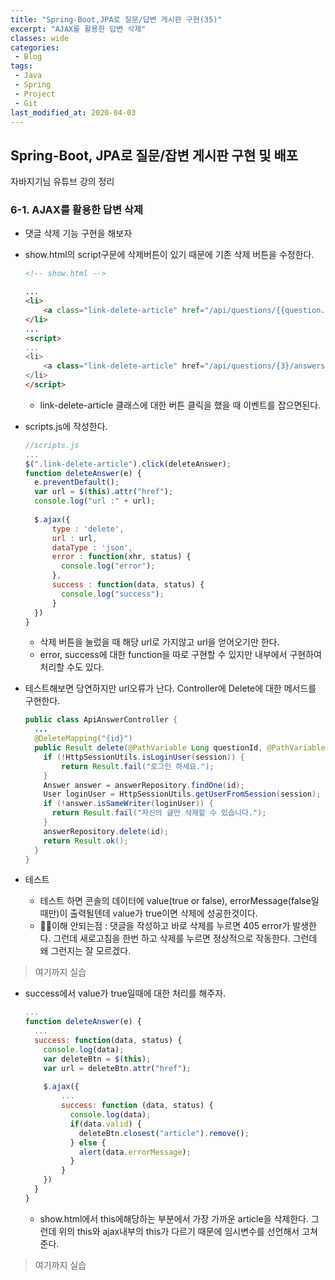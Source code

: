 ```yaml
---
title: "Spring-Boot,JPA로 질문/답변 게시판 구현(35)"
excerpt: "AJAX를 활용한 답변 삭제"
classes: wide
categories:
 - Blog
tags:
 - Java
 - Spring
 - Project
 - Git
last_modified_at: 2020-04-03
---
```




## Spring-Boot, JPA로 질문/잡변 게시판 구현 및 배포

자바지기님 유튜브 강의 정리

### 6-1. AJAX를 활용한 답변 삭제

* 댓글 삭제 기능 구현을 해보자

* show.html의 script구문에 삭제버튼이 있기 때문에 기존 삭제 버튼을 수정한다.

  ```html
  <!-- show.html -->
  
  ...
  <li>
      <a class="link-delete-article" href="/api/questions/{{question.id}}/answers/{{id}}">삭제</a>
  </li>
  ...
  <script>
  ...
  <li>
      <a class="link-delete-article" href="/api/questions/{3}/answers/{4}">삭제</a>
  </li>
  </script>
  ```

  * link-delete-article 클래스에 대한 버튼 클릭을 했을 때 이벤트를 잡으면된다.

* scripts.js에 작성한다.

  ```javascript
  //scripts.js
  ...
  $(".link-delete-article").click(deleteAnswer);
  function deleteAnswer(e) {
    e.preventDefault();
    var url = $(this).attr("href");
    console.log("url :" + url);
    
    $.ajax({
        type : 'delete',
        url : url,
        dataType : 'json',
        error : function(xhr, status) {
          console.log("error");
        },
        success : function(data, status) {
          console.log("success");
        }
    })
  }
  ```

  * 삭제 버튼을 눌렀을 때 해당 url로 가지않고 url을 얻어오기만 한다. 
  * error, success에 대한 function을 따로 구현할 수 있지만 내부에서 구현하여 처리할 수도 있다.

* 테스트해보면 당연하지만 url오류가 난다. Controller에 Delete에 대한 메서드를 구현한다.

  ```java
  public class ApiAnswerController {
    ...
    @DeleteMapping("{id}")
    public Result delete(@PathVariable Long questionId, @PathVariable Long id, HttpSession session) {
      if (!HttpSessionUtils.isLoginUser(session)) {
          return Result.fail("로그인 하세요.");
      }
      Answer answer = answerRepository.findOne(id);
      User loginUser = HttpSessionUtils.getUserFromSession(session);
      if (!answer.isSameWriter(loginUser)) {
        return Result.fail("자신의 글만 삭제할 수 있습니다.");
      }
      answerRepository.delete(id);
      return Result.ok();
    }
  }
  ```

* 테스트
  * 테스트 하면 콘솔의 데이터에 value(true or false), errorMessage(false일때만)이 출력될텐데 value가 true이면 삭제에 성공한것이다.
  * :raising_hand_man:이해 안되는점 : 댓글을 작성하고 바로 삭제를 누르면 405 error가 발생한다. 그런데 새로고침을 한번 하고 삭제를 누르면 정상적으로 작동한다. 그런데 왜 그런지는 잘 모르겠다.

> 여기까지 실습

* success에서 value가 true일때에 대한 처리를 해주자.

  ```javascript
  ...
  function deleteAnswer(e) {
    ...
    success: function(data, status) {
      console.log(data);
      var deleteBtn = $(this);
      var url = deleteBtn.attr("href");
      
      $.ajax({
          ...
          success: function (data, status) {
            console.log(data);
            if(data.valid) {
              deleteBtn.closest("article").remove();
            } else {
              alert(data.errorMessage);  
            }
          }
      })
    }
  }
  ```

  * show.html에서 this에해당하는 부분에서 가장 가까운 article을 삭제한다. 그런데 위의 this와 ajax내부의 this가 다르기 때문에 임시변수를 선언해서 고쳐준다.

> 여기까지 실습